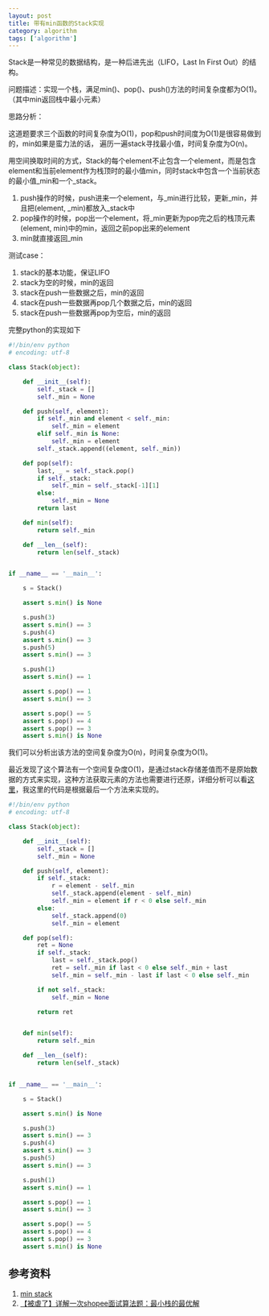 ```yaml
---
layout: post
title: 带有min函数的Stack实现
category: algorithm
tags: ['algorithm']
---
```


Stack是一种常见的数据结构，是一种后进先出（LIFO，Last In First Out）的结构。

问题描述：实现一个栈，满足min()、pop()、push()方法的时间复杂度都为O(1)。（其中min返回栈中最小元素）

思路分析：

这道题要求三个函数的时间复杂度为O(1)，pop和push时间度为O(1)是很容易做到的，min如果是蛮力法的话，
遍历一遍stack寻找最小值，时间复杂度为O(n)。

用空间换取时间的方式，Stack的每个element不止包含一个element，而是包含element和当前element作为栈顶时的最小值min，同时stack中包含一个当前状态的最小值\_min和一个\_stack。

1. push操作的时候，push进来一个element，与\_min进行比较，更新\_min，并且把(element, \_min)都放入\_stack中
1. pop操作的时候，pop出一个element，将\_min更新为pop完之后的栈顶元素(element, min)中的min，返回之前pop出来的element
1. min就直接返回\_min

测试case：

1. stack的基本功能，保证LIFO
1. stack为空的时候，min的返回
1. stack在push一些数据之后，min的返回
1. stack在push一些数据再pop几个数据之后，min的返回
1. stack在push一些数据再pop为空后，min的返回

完整python的实现如下

```python
#!/bin/env python
# encoding: utf-8

class Stack(object):

    def __init__(self):
        self._stack = []
        self._min = None

    def push(self, element):
        if self._min and element < self._min:
            self._min = element
        elif self._min is None:
            self._min = element
        self._stack.append((element, self._min))

    def pop(self):
        last, _ = self._stack.pop()
        if self._stack:
            self._min = self._stack[-1][1]
        else:
            self._min = None
        return last

    def min(self):
        return self._min

    def __len__(self):
        return len(self._stack)


if __name__ == '__main__':

    s = Stack()

    assert s.min() is None

    s.push(3)
    assert s.min() == 3
    s.push(4)
    assert s.min() == 3
    s.push(5)
    assert s.min() == 3

    s.push(1)
    assert s.min() == 1

    assert s.pop() == 1
    assert s.min() == 3

    assert s.pop() == 5
    assert s.pop() == 4
    assert s.pop() == 3
    assert s.min() is None

```

我们可以分析出该方法的空间复杂度为O(n)，时间复杂度为O(1)。

最近发现了这个算法有一个空间复杂度O(1)，是通过stack存储差值而不是原始数据的方式来实现，这种方法获取元素的方法也需要进行还原，详细分析可以看[这里](https://www.cxyxiaowu.com/2968.html)，我这里的代码是根据最后一个方法来实现的。

```python
#!/bin/env python
# encoding: utf-8

class Stack(object):

    def __init__(self):
        self._stack = []
        self._min = None

    def push(self, element):
        if self._stack:
            r = element - self._min
            self._stack.append(element - self._min)
            self._min = element if r < 0 else self._min
        else:
            self._stack.append(0)
            self._min = element

    def pop(self):
        ret = None
        if self._stack:
            last = self._stack.pop()
            ret = self._min if last < 0 else self._min + last
            self._min = self._min - last if last < 0 else self._min

        if not self._stack:
            self._min = None

        return ret


    def min(self):
        return self._min

    def __len__(self):
        return len(self._stack)


if __name__ == '__main__':

    s = Stack()

    assert s.min() is None

    s.push(3)
    assert s.min() == 3
    s.push(4)
    assert s.min() == 3
    s.push(5)
    assert s.min() == 3

    s.push(1)
    assert s.min() == 1

    assert s.pop() == 1
    assert s.min() == 3

    assert s.pop() == 5
    assert s.pop() == 4
    assert s.pop() == 3
    assert s.min() is None

```

## 参考资料

1. [min stack](https://leetcode.com/problems/min-stack/)
2. [【被虐了】详解一次shopee面试算法题：最小栈的最优解](https://www.cxyxiaowu.com/2968.html)
